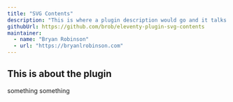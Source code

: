 ```yaml
---
title: "SVG Contents"
description: "This is where a plugin description would go and it talks about a lot of stuff!"
githubUrl: https://github.com/brob/eleventy-plugin-svg-contents
maintainer: 
  - name: "Bryan Robinson"
  - url: "https://bryanlrobinson.com"
---
```


## This is about the plugin

something something